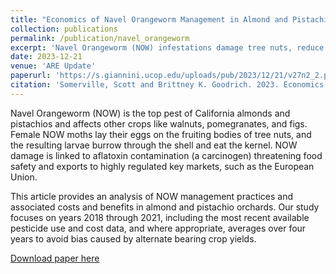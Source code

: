 ```yaml
---
title: "Economics of Navel Orangeworm Management in Almond and Pistachio Orchards"
collection: publications
permalink: /publication/navel_orangeworm
excerpt: 'Navel Orangeworm (NOW) infestations damage tree nuts, reduce grower revenue, require costly management practices to control, and threaten food safety and trade. We estimate that from 2018 through 2021, almond and pistachio growers spent an average of $393 and $262 per bearing acre, respectively, on winter sanitation and pesticide sprays targeting NOW. These costs are equivalent to 7.8% of almond and 3.7% of pistachio revenues.' 
date: 2023-12-21
venue: 'ARE Update'
paperurl: 'https://s.giannini.ucop.edu/uploads/pub/2023/12/21/v27n2_2.pdf'
citation: 'Somerville, Scott and Brittney K. Goodrich. 2023. Economics of Navel Orangeworm Management in Almond and Pistachio Orchards. ARE Update 27(2): 5--8. University of California Giannini Foundation of Agricultural Economics.'
---
```


Navel Orangeworm (NOW) is the top pest of California almonds and pistachios and affects other crops like walnuts, pomegranates, and figs. Female NOW moths lay their eggs on the fruiting bodies of tree nuts, and the resulting larvae burrow through the shell and eat the kernel. NOW damage is linked to aflatoxin contamination (a carcinogen) threatening food safety and exports to highly regulated key markets, such as the European Union. 

This article provides an analysis of NOW management practices and associated costs and benefits in almond and pistachio orchards. Our study focuses on years 2018 through 2021, including the most recent available pesticide use and cost data, and where appropriate, averages over four years to avoid bias caused by alternate bearing crop yields.


[Download paper here](https://s.giannini.ucop.edu/uploads/pub/2023/12/21/v27n2_2.pdf)